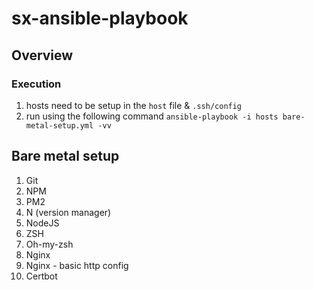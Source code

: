 # sx-ansible-playbook

## Overview
### Execution
1. hosts need to be setup in the `host` file & `.ssh/config`
1. run using the following command `ansible-playbook -i hosts bare-metal-setup.yml -vv`
## Bare metal setup

1. Git
1. NPM
1. PM2
1. N (version manager)
1. NodeJS
1. ZSH
1. Oh-my-zsh
1. Nginx
1. Nginx - basic http config
1. Certbot